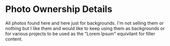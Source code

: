 # Photo Ownership Details
All photos found here and here just for backgrounds. I'm not selling them or nothing but I like them and would like to keep using them as backgrounds or for various projects to be used as the "Lorem Ipsum" equivilant for filler content.
